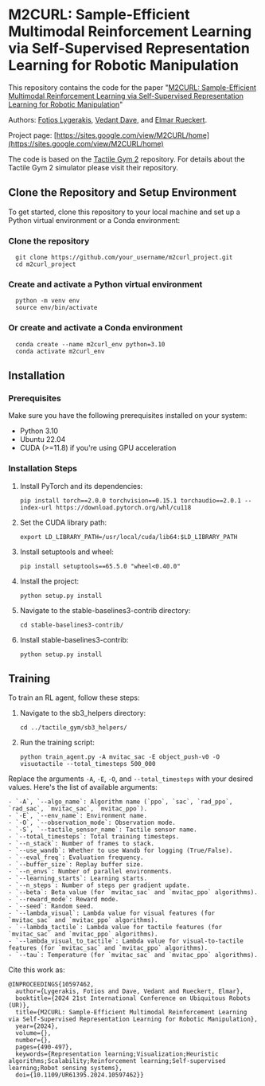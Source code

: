 # M2CURL: Sample-Efficient Multimodal Reinforcement Learning via Self-Supervised Representation Learning for Robotic Manipulation

This repository contains the code for the paper "[M2CURL: Sample-Efficient Multimodal Reinforcement Learning via Self-Supervised Representation Learning for Robotic Manipulation](https://arxiv.org/abs/2401.17032)"

Authors: [Fotios Lygerakis](https://cps.unileoben.ac.at/fotios-lygerakis-m-sc/), [Vedant Dave](https://cps.unileoben.ac.at/m-sc-vedant-dave/), and [Elmar Rueckert](https://cps.unileoben.ac.at/prof-elmar-rueckert/).

Project page: [https://sites.google.com/view/M2CURL/home](https://sites.google.com/view/M2CURL/home)

The code is based on the [Tactile Gym 2](https://github.com/ac-93/tactile_gym) repository. For details about the Tactile Gym 2 simulator please visit their repository.

## Clone the Repository and Setup Environment

To get started, clone this repository to your local machine and set up a Python virtual environment or a Conda environment:

### Clone the repository
      git clone https://github.com/your_username/m2curl_project.git
      cd m2curl_project

### Create and activate a Python virtual environment
      python -m venv env
      source env/bin/activate

### Or create and activate a Conda environment
      conda create --name m2curl_env python=3.10
      conda activate m2curl_env

## Installation

### Prerequisites

Make sure you have the following prerequisites installed on your system:

- Python 3.10
- Ubuntu 22.04
- CUDA (>=11.8) if you're using GPU acceleration

### Installation Steps

1. Install PyTorch and its dependencies:

    ```
    pip install torch==2.0.0 torchvision==0.15.1 torchaudio==2.0.1 --index-url https://download.pytorch.org/whl/cu118
    ```

2. Set the CUDA library path:

    ```
    export LD_LIBRARY_PATH=/usr/local/cuda/lib64:$LD_LIBRARY_PATH
    ```

3. Install setuptools and wheel:

    ```
    pip install setuptools==65.5.0 "wheel<0.40.0"
    ```

4. Install the project:

    ```
    python setup.py install
    ```

5. Navigate to the stable-baselines3-contrib directory:

    ```
    cd stable-baselines3-contrib/
    ```

6. Install stable-baselines3-contrib:

    ```
    python setup.py install
    ```

## Training

To train an RL agent, follow these steps:

1. Navigate to the sb3_helpers directory:

    ```
    cd ../tactile_gym/sb3_helpers/
    ```

2. Run the training script:

    ```
    python train_agent.py -A mvitac_sac -E object_push-v0 -O visuotactile --total_timesteps 500_000
    ```

Replace the arguments `-A`, `-E`, `-O`, and `--total_timesteps` with your desired values. Here's the list of available arguments:

    - `-A`, `--algo_name`: Algorithm name (`ppo`, `sac`, `rad_ppo`, `rad_sac`, `mvitac_sac`, `mvitac_ppo`).
    - `-E`, `--env_name`: Environment name.
    - `-O`, `--observation_mode`: Observation mode.
    - `-S`, `--tactile_sensor_name`: Tactile sensor name.
    - `--total_timesteps`: Total training timesteps.
    - `--n_stack`: Number of frames to stack.
    - `--use_wandb`: Whether to use Wandb for logging (True/False).
    - `--eval_freq`: Evaluation frequency.
    - `--buffer_size`: Replay buffer size.
    - `--n_envs`: Number of parallel environments.
    - `--learning_starts`: Learning starts.
    - `--n_steps`: Number of steps per gradient update.
    - `--beta`: Beta value (for `mvitac_sac` and `mvitac_ppo` algorithms).
    - `--reward_mode`: Reward mode.
    - `--seed`: Random seed.
    - `--lambda_visual`: Lambda value for visual features (for `mvitac_sac` and `mvitac_ppo` algorithms).
    - `--lambda_tactile`: Lambda value for tactile features (for `mvitac_sac` and `mvitac_ppo` algorithms).
    - `--lambda_visual_to_tactile`: Lambda value for visual-to-tactile features (for `mvitac_sac` and `mvitac_ppo` algorithms).
    - `--tau`: Temperature (for `mvitac_sac` and `mvitac_ppo` algorithms).

Cite this work as:

```
@INPROCEEDINGS{10597462,
  author={Lygerakis, Fotios and Dave, Vedant and Rueckert, Elmar},
  booktitle={2024 21st International Conference on Ubiquitous Robots (UR)}, 
  title={M2CURL: Sample-Efficient Multimodal Reinforcement Learning via Self-Supervised Representation Learning for Robotic Manipulation}, 
  year={2024},
  volume={},
  number={},
  pages={490-497},
  keywords={Representation learning;Visualization;Heuristic algorithms;Scalability;Reinforcement learning;Self-supervised learning;Robot sensing systems},
  doi={10.1109/UR61395.2024.10597462}}
```
